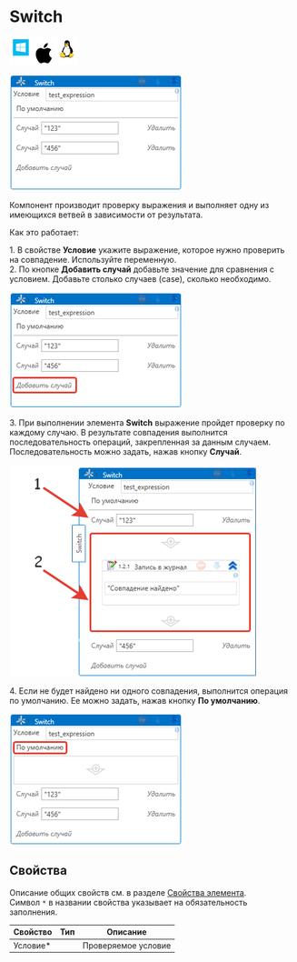 # Switch

![](<../../../.gitbook/assets/image (100) (1) (1) (1) (1) (1) (1) (10) (181).png>)

![](<../../../.gitbook/assets/switch.png>)

Компонент производит проверку выражения и выполняет одну из имеющихся ветвей в зависимости от результата.

Как это работает: 

1\. В свойстве **Условие** укажите выражение, которое нужно проверить на совпадение. Используйте переменную.\
2\. По кнопке **Добавить случай** добавьте значение для сравнения с условием. Добавьте столько случаев (case), сколько необходимо.

![](<../../../.gitbook/assets/switch-add-case.png>)

3\. При выполнении элемента **Switch** выражение пройдет проверку по каждому случаю. В результате совпадения выполнится последовательность операций, закрепленная за данным случаем. Последовательность можно задать, нажав кнопку **Случай**. 

![](<../../../.gitbook/assets/switch-elements-for-case.png>)

4\. Если не будет найдено ни одного совпадения, выполнится операция по умолчанию. Ее можно задать, нажав кнопку **По умолчанию**. 

![](<../../../.gitbook/assets/switch-default.png>)

## Свойства

Описание общих свойств см. в разделе [Свойства элемента](https://docs.primo-rpa.ru/primo-rpa/primo-studio/process/elements#svoistva-elementa).\
Символ `*` в названии свойства указывает на обязательность заполнения.

| Свойство  | Тип | Описание            |
| --------- | --- | ------------------- |
| Условие\* |     | Проверяемое условие |

